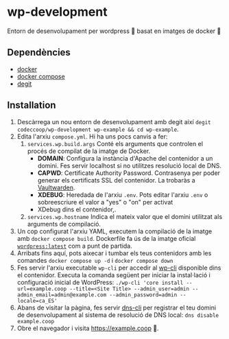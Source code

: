 # wp-development

Entorn de desenvolupament per wordpress 📰 basat en imatges de docker 🐋

## Dependències

- [docker](https://www.docker.com/)
- [docker compose](https://docs.docker.com/compose/)
- [degit](https://github.com/Rich-Harris/degit)

## Installation

1. Descàrrega un nou entorn de desenvolupament amb degit així `degit codeccoop/wp-development wp-example && cd wp-example`.
2. Edita l'arxiu `compose.yml`. Hi ha uns pocs canvis a fer:
   1. `services.wp.build.args` Conté els arguments que controlen el procés de compilat de la imatge de Docker.
      * **DOMAIN**: Configura la instància d'Apache del contenidor a un domini. Fes servir localhost si no utilitzes resolució
        local de DNS.
      * **CAPWD**: Certificate Authority Password. Contrasenya per poder generar els certificats SSL del contenidor. La trobaràs a
        [Vaultwarden](https://oficina.codeccoop.org/vaultwarden).
      * **XDEBUG**: Heredada de l'arxiu `.env`. Pots editar l'arxiu `.env` o sobreescriure el valor a "yes" o "on" per activat
      * XDebug dins el contenidor,.
   2. `services.wp.hostname` Indica el mateix valor que el domini utilitzat als arguments de compilació.
4. Un cop configurat l'arxiu YAML, executem la compilació de la imatge amb `docker compose build`. Dockerfile fa ús de la imatge oficial [`wordpress:latest`](https://hub.docker.com/_/wordpress)
  com a punt de partida.
6. Arribats fins aquí, pots aixecar i tumbar els teus contenidors amb les comandes `docker compose up -d` i `docker compose down`
7. Fes servir l'arxiu executable `wp-cli` per accedir al [wp-cli](https://wp-cli.org/) disponible dins el contenidor. Executa la
   comanda següent per iniciar la instal·lació i configuració inicial de WordPress:
   `./wp-cli 'core install --url=example.coop --title=<Site Title> --admin_user=admin --admin_email=admin@example.com --admin_password=admin --locale=ca_ES'`
10. Abans de visitar la pàgina, fes servir [dns-cli]() per registrar el teu domini de desenvolupament al sistema de resolució de DNS local: `dns disable example.coop`
11. Obre el navegador i visita https://example.coop 🚀.
